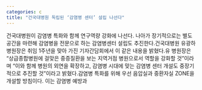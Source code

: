 ```yaml
---
categories: c
title: "건국대병원 독립된 ‘감염병 센터’ 설립 나선다"
---
```

건국대병원이 감염병 특화와 함께 연구역량 강화에 나선다. 나아가 장기적으로는 별도 공간을 마련해 감염병을 전문으로 하는 감염병센터 설립도 추진한다.건국대병원 유광하 병원장은 취임 1주년을 맞아 가진 기자간담회에서 이 같은 내용을 밝혔다.유 병원장은 “상급종합병원에 걸맞은 중증질환을 보는 지역거점 병원으로서 역할을 강화할 것”이라며 “이와 함께 병원의 외연을 확장하고, 감염병 시대에 맞는 감염병 센터 개설도 중장기적으로 추진할 것”이라고 밝혔다.감염병 특화를 위해 우선 음압실과 중환자실 ZONE을 개설할 방침이다. 이는 감염병 예방과